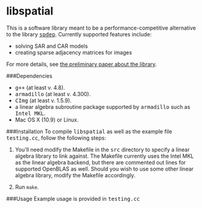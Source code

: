 libspatial
=======

This is a software library meant to be a performance-competitive alternative to
the library [<tt>spdep</tt>](http://cran.r-project.org/web/packages/spdep/index.html).
Currently supported features include:

* solving SAR and CAR models
* creating sparse adjacency matrices for images

For more details, see [the preliminary paper about the library](https://www.dropbox.com/s/06rez668ncbzj7k/project.pdf).

###Dependencies
* <tt>g++</tt> (at least v. 4.8).
* <tt>armadillo</tt> (at least v. 4.300).
* <tt>CImg</tt> (at least v. 1.5.9).
* a linear algebra subroutine package supported by <tt>armadillo</tt> such as
  <tt>Intel MKL</tt>.
* Mac OS X (10.9) or Linux.

###Installation
To compile <tt>libspatial</tt> as well as the example file <tt>testing.cc</tt>,
follow the following steps:

1. You'll need modify the Makefile in the <tt>src</tt> directory to specify a
linear algebra library to link against. The Makefile currently uses the Intel
MKL as the linear algebra backend, but there are commented out lines for
supported OpenBLAS as well. Should you wish to use some other linear algebra
library, modify the Makefile accordingly. 

2. Run ```make```.

###Usage
Example usage is provided in <tt>testing.cc</tt>

